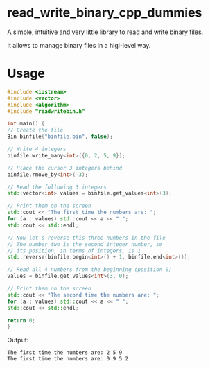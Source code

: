 # read_write_binary_cpp_dummies
A simple, intuitive and very little library to read and write binary files.

It allows to manage binary files in a higl-level way.

# Usage

```C++
#include <iostream>
#include <vector>
#include <algorithm>
#include "readwritebin.h"

int main() {
// Create the file
Bin binfile("binfile.bin", false);

// Write 4 integers
binfile.write_many<int>({0, 2, 5, 9});

// Place the cursor 3 integers behind
binfile.rmove_by<int>(-3);

// Read the following 3 integers
std::vector<int> values = binfile.get_values<int>(3);

// Print them on the screen
std::cout << "The first time the numbers are: ";
for (a : values) std::cout << a << " ";
std::cout << std::endl;

// Now let's reverse this three numbers in the file
// The number two is the second integer number, so
// its position, in terms of integers, is 1
std::reverse(binfile.begin<int>() + 1, binfile.end<int>());

// Read all 4 numbers from the beginning (position 0)
values = binfile.get_values<int>(3, 0);

// Print them on the screen
std::cout << "The second time the numbers are: ";
for (a : values) std::cout << a << " ";
std::cout << std::endl;

return 0;
}

```

Output:
```
The first time the numbers are: 2 5 9 
The first time the numbers are: 0 9 5 2 
```
